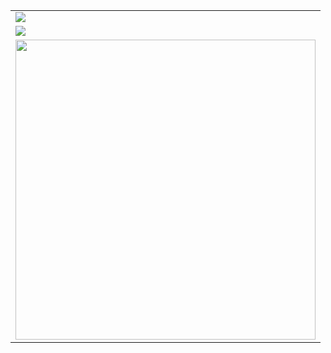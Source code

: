 <center>
<table>
    <tr>
        <td><img align="center" src="https://github-readme-stats.godoineto.vercel.app/api/wakatime?username=godoineto"/></td>
    </tr>
    <tr>
        <td><img align="center" src="https://github-readme-stats.godoineto.vercel.app/api?username=godoineto&hide=stars,contribs&count_private=true&show_icons=true&theme=graywhite"/></td>
    </tr>
    <tr>
        <td><img align="center" width="480px" src="https://github-readme-stats.godoineto.vercel.app/api/top-langs/?username=godoineto&layout=compact&theme=graywhite&langs_count=10" /></td>
    </tr>  
</table>
</center>
